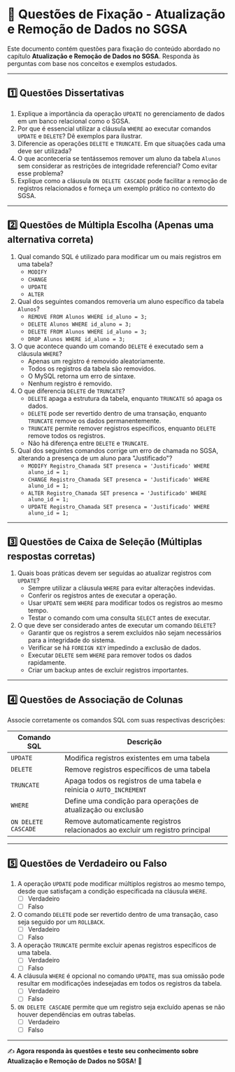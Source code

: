 # 📝 Questões de Fixação - Atualização e Remoção de Dados no SGSA

Este documento contém questões para fixação do conteúdo abordado no capítulo **Atualização e Remoção de Dados no SGSA**. Responda às perguntas com base nos conceitos e exemplos estudados.

------

## **1️⃣ Questões Dissertativas**

1. Explique a importância da operação `UPDATE` no gerenciamento de dados em um banco relacional como o SGSA.
2. Por que é essencial utilizar a cláusula `WHERE` ao executar comandos `UPDATE` e `DELETE`? Dê exemplos para ilustrar.
3. Diferencie as operações `DELETE` e `TRUNCATE`. Em que situações cada uma deve ser utilizada?
4. O que aconteceria se tentássemos remover um aluno da tabela `Alunos` sem considerar as restrições de integridade referencial? Como evitar esse problema?
5. Explique como a cláusula `ON DELETE CASCADE` pode facilitar a remoção de registros relacionados e forneça um exemplo prático no contexto do SGSA.

------

## **2️⃣ Questões de Múltipla Escolha** (Apenas uma alternativa correta)

1. Qual comando SQL é utilizado para modificar um ou mais registros em uma tabela?
   -  `MODIFY`
   -  `CHANGE`
   -  `UPDATE`
   -  `ALTER`
2. Qual dos seguintes comandos removeria um aluno específico da tabela `Alunos`?
   -  `REMOVE FROM Alunos WHERE id_aluno = 3;`
   -  `DELETE Alunos WHERE id_aluno = 3;`
   -  `DELETE FROM Alunos WHERE id_aluno = 3;`
   -  `DROP Alunos WHERE id_aluno = 3;`
3. O que acontece quando um comando `DELETE` é executado sem a cláusula `WHERE`?
   -  Apenas um registro é removido aleatoriamente.
   -  Todos os registros da tabela são removidos.
   -  O MySQL retorna um erro de sintaxe.
   -  Nenhum registro é removido.
4. O que diferencia `DELETE` de `TRUNCATE`?
   -  `DELETE` apaga a estrutura da tabela, enquanto `TRUNCATE` só apaga os dados.
   -  `DELETE` pode ser revertido dentro de uma transação, enquanto `TRUNCATE` remove os dados permanentemente.
   -  `TRUNCATE` permite remover registros específicos, enquanto `DELETE` remove todos os registros.
   -  Não há diferença entre `DELETE` e `TRUNCATE`.
5. Qual dos seguintes comandos corrige um erro de chamada no SGSA, alterando a presença de um aluno para "Justificado"?
   -  `MODIFY Registro_Chamada SET presenca = 'Justificado' WHERE aluno_id = 1;`
   -  `CHANGE Registro_Chamada SET presenca = 'Justificado' WHERE aluno_id = 1;`
   -  `ALTER Registro_Chamada SET presenca = 'Justificado' WHERE aluno_id = 1;`
   -  `UPDATE Registro_Chamada SET presenca = 'Justificado' WHERE aluno_id = 1;`

------

## **3️⃣ Questões de Caixa de Seleção** (Múltiplas respostas corretas)

1. Quais boas práticas devem ser seguidas ao atualizar registros com `UPDATE`?
   -  Sempre utilizar a cláusula `WHERE` para evitar alterações indevidas.
   -  Conferir os registros antes de executar a operação.
   -  Usar `UPDATE` sem `WHERE` para modificar todos os registros ao mesmo tempo.
   -  Testar o comando com uma consulta `SELECT` antes de executar.
2. O que deve ser considerado antes de executar um comando `DELETE`?
   -  Garantir que os registros a serem excluídos não sejam necessários para a integridade do sistema.
   -  Verificar se há `FOREIGN KEY` impedindo a exclusão de dados.
   -  Executar `DELETE` sem `WHERE` para remover todos os dados rapidamente.
   -  Criar um backup antes de excluir registros importantes.

------

## **4️⃣ Questões de Associação de Colunas**

Associe corretamente os comandos SQL com suas respectivas descrições:

| **Comando SQL**     | **Descrição**                                                |
| ------------------- | ------------------------------------------------------------ |
| `UPDATE`            | Modifica registros existentes em uma tabela                  |
| `DELETE`            | Remove registros específicos de uma tabela                   |
| `TRUNCATE`          | Apaga todos os registros de uma tabela e reinicia o `AUTO_INCREMENT` |
| `WHERE`             | Define uma condição para operações de atualização ou exclusão |
| `ON DELETE CASCADE` | Remove automaticamente registros relacionados ao excluir um registro principal |

------

## **5️⃣ Questões de Verdadeiro ou Falso**

1. A operação `UPDATE` pode modificar múltiplos registros ao mesmo tempo, desde que satisfaçam a condição especificada na cláusula `WHERE`. 
   - [ ] Verdadeiro
   - [ ] Falso
2. O comando `DELETE` pode ser revertido dentro de uma transação, caso seja seguido por um `ROLLBACK`. 
   - [ ] Verdadeiro
   - [ ] Falso
3. A operação `TRUNCATE` permite excluir apenas registros específicos de uma tabela. 
   - [ ] Verdadeiro
   - [ ] Falso
4. A cláusula `WHERE` é opcional no comando `UPDATE`, mas sua omissão pode resultar em modificações indesejadas em todos os registros da tabela. 
   - [ ] Verdadeiro
   - [ ] Falso
5. `ON DELETE CASCADE` permite que um registro seja excluído apenas se não houver dependências em outras tabelas. 
   - [ ] Verdadeiro
   - [ ] Falso
------

✍️ **Agora responda às questões e teste seu conhecimento sobre Atualização e Remoção de Dados no SGSA!** 🚀